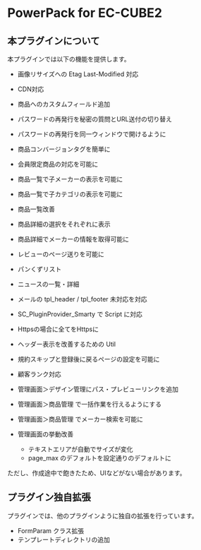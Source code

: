 PowerPack for EC-CUBE2
======================

本プラグインについて
-----------------

本プラグインでは以下の機能を提供します。

- 画像リサイズへの Etag Last-Modified 対応
- CDN対応
- 商品へのカスタムフィールド追加
- パスワードの再発行を秘密の質問とURL送付の切り替え
- パスワードの再発行を同一ウィンドウで開けるように
- 商品コンバージョンタグを簡単に
- 会員限定商品の対応を可能に
- 商品一覧で子メーカーの表示を可能に
- 商品一覧で子カテゴリの表示を可能に
- 商品一覧改善
- 商品詳細の選択をそれぞれに表示
- 商品詳細でメーカーの情報を取得可能に
- レビューのページ送りを可能に
- パンくずリスト
- ニュースの一覧・詳細
- メールの tpl_header / tpl_footer 未対応を対応
- SC_PluginProvider_Smarty で Script に対応
- Httpsの場合に全てをHttpsに
- ヘッダー表示を改善するための Util
- 規約スキップと登録後に戻るページの設定を可能に
- 顧客ランク対応

- 管理画面＞デザイン管理にパス・プレビューリンクを追加
- 管理画面＞商品管理 で一括作業を行えるようにする
- 管理画面＞商品管理 でメーカー検索を可能に
- 管理画面の挙動改善
    - テキストエリアが自動でサイズが変化
    - page_max のデフォルトを設定通りのデフォルトに

ただし、作成途中で飽きたため、UIなどがない場合があります。


プラグイン独自拡張
---------------

プラグインでは、他のプラグインように独自の拡張を行っています。

- FormParam クラス拡張
- テンプレートディレクトリの追加

